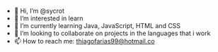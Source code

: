 - 👋 Hi, I’m @sycrot
- 👀 I’m interested in learn
- 🌱 I’m currently learning Java, JavaScript, HTML and CSS
- 💞️ I’m looking to collaborate on projects in the languages that i work
- 📫 How to reach me: thiagofarias99@hotmail.co
